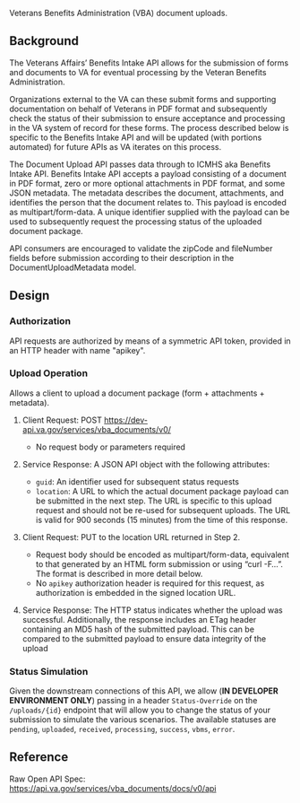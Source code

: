 Veterans Benefits Administration (VBA) document uploads.

## Background

The Veterans Affairs’ Benefits Intake API allows for the submission of forms and documents to VA for eventual processing by the Veteran Benefits Administration.

Organizations external to the VA can these submit forms and supporting documentation on behalf of Veterans in PDF format and subsequently check the status of their submission to ensure acceptance and processing in the VA system of record for these forms. The process described below is specific to the Benefits Intake API and will be updated (with portions automated) for future APIs as VA iterates on this process.

The Document Upload API passes data through to ICMHS aka Benefits Intake API. Benefits Intake API accepts a payload consisting of a document in PDF format, zero or more optional attachments in PDF format, and some JSON metadata. The metadata describes the document, attachments, and identifies the person that the document relates to. This payload is encoded as multipart/form-data. A unique identifier supplied with the payload can be used to subsequently request the processing status of the uploaded document package.

API consumers are encouraged to validate the zipCode and fileNumber fields before submission according to their description in the DocumentUploadMetadata model.

## Design

### Authorization

API requests are authorized by means of a symmetric API token, provided in an HTTP header
with name "apikey".

### Upload Operation

Allows a client to upload a document package (form + attachments + metadata).

1. Client Request: POST https://dev-api.va.gov/services/vba_documents/v0/
    * No request body or parameters required

2. Service Response: A JSON API object with the following attributes:
    * `guid`: An identifier used for subsequent status requests
    * `location`: A URL to which the actual document package payload can be submitted
      in the next step. The URL is specific to this upload request and should not be
      re-used for subsequent uploads. The URL is valid for 900 seconds (15 minutes)
      from the time of this response.

3. Client Request: PUT to the location URL returned in Step 2.
    * Request body should be encoded as multipart/form-data, equivalent to that
      generated by an HTML form submission or using “curl -F…”. The format is
      described in more detail below.
    * No `apikey` authorization header is required for this request, as authorization is
      embedded in the signed location URL.

4. Service Response: The HTTP status indicates whether the upload was successful.
    Additionally, the response includes an ETag header containing an MD5 hash of the
    submitted payload. This can be compared to the submitted payload to ensure data
    integrity of the upload

### Status Simulation
Given the downstream connections of this API, we allow (**IN DEVELOPER ENVIRONMENT ONLY**) passing in a header `Status-Override` on the `/uploads/{id}` endpoint that will allow you to change the status of your submission to simulate the various scenarios. The available statuses are `pending`, `uploaded`, `received`, `processing`, `success`, `vbms`, `error`.

## Reference

Raw Open API Spec: https://api.va.gov/services/vba_documents/docs/v0/api
